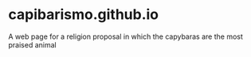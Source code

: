 # capibarismo.github.io
A web page for a religion proposal in which the capybaras are the most praised animal
